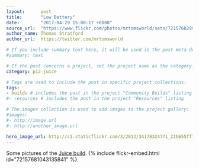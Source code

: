 ```yaml
---
layout:      post
title:       "Low Battery"
date:        "2017-04-29 15:08:17 +0800"
source_url:  "https://www.flickr.com/photos/mrtomsworld/sets/72157682992857536"
author_name: Thomas Stratford
author_url:  https://twitter.com/mrtomsworld

# If you include summary text here, it will be used in the post meta description instead of an excerpt from the post body
#summary: text

# If the post concerns a project, set the project name as the category:
category: p12-juice

# Tags are used to include the post in specific project collections:
tags:
- builds # includes the post in the project "Community Builds" listing
#- resources # includes the post in the project "Resources" listing

# The images collection is used to add images to the project gallery:
#images:
#- http://image.url
#- http://another_image.url

hero_image_url: http://c1.staticflickr.com/3/2812/34178324771_21b655ff73_k.jpg
---
```


Some pictures of the [Juice build](https://www.flickr.com/photos/mrtomsworld/albums/72157681043135841).
{% include flickr-embed.html id="72157681043135841" %}
